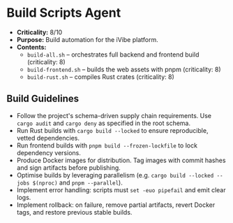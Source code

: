 # Build Scripts Agent

- **Criticality:** 8/10
- **Purpose:** Build automation for the iVibe platform.
- **Contents:**
  - `build-all.sh` – orchestrates full backend and frontend build (criticality: 8)
  - `build-frontend.sh` – builds the web assets with pnpm (criticality: 8)
  - `build-rust.sh` – compiles Rust crates (criticality: 8)

## Build Guidelines
- Follow the project's schema-driven supply chain requirements. Use `cargo audit` and `cargo deny` as specified in the root schema.
- Run Rust builds with `cargo build --locked` to ensure reproducible, vetted dependencies.
- Run frontend builds with `pnpm build --frozen-lockfile` to lock dependency versions.
- Produce Docker images for distribution. Tag images with commit hashes and sign artifacts before publishing.
- Optimise builds by leveraging parallelism (e.g. `cargo build --locked --jobs $(nproc)` and `pnpm --parallel`).
- Implement error handling: scripts must `set -euo pipefail` and emit clear logs.
- Implement rollback: on failure, remove partial artifacts, revert Docker tags, and restore previous stable builds.

